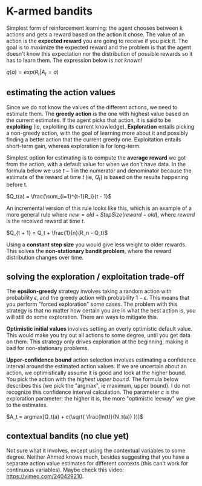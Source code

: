 # K-armed bandits

Simplest form of reinforcement learning: the agent chooses between k actions and gets a reward based on the action it chose. The value of an action is the **expected reward** you are going to receive if you pick it. The goal is to maximize the expected reward and the problem is that the agent doesn't know this expectation nor the distribution of possible rewards so it has to learn them. The expression below is *not known*!

$q(a) = exp(R_t | A_t = a)$

## estimating the action values

Since we do not know the values of the different actions, we need to estimate them. The **greedy action** is the one with highest value based on the current estimates. If the agent picks that action, it is said to be **exploiting** (ie, exploiting its current knowledge). **Exploration** entails picking a non-greedy action, with the goal of learning more about it and possibly finding a better action that the current greedy one. Exploitation entails short-term gain, whereas exploration is for long-term.

Simplest option for estimating is to compute the **average reward** we got from the action, with a default value for when we don't have data. In the formula below we use $t - 1$ in the numerator and denominator because the estimate of the reward at time $t$ (ie, $Q_t$) is based on the results happening before t.

$Q_t(a) = \frac{\sum_{i=1}^{t-1}R_i}{t - 1}$

An incremental version of this rule looks like this, which is an example of a more general rule where $new = old + StepSize(reward - old)$, where $reward$ is the received reward at time $t$.

$Q_{t + 1} = Q_t + \frac{1}{n}(R_n - Q_t)$

Using a **constant step size** you would give less weight to older rewards. This solves the **non-stationary bandit problem**, where the reward distribution changes over time.

## solving the exploration / exploitation trade-off

The **epsilon-greedy** strategy involves taking a random action with probability $\epsilon$, and the greedy action with probability $1 - \epsilon$. This means that you perform "forced exploration" some cases. The problem with this strategy is that no matter how certain you are in what the best action is, you will still do some exploration. There are ways to mitigate this.

**Optimistic initial values** involves setting an overly optimistic default value. This would make you try out all actions to some degree, until you get data on them. This strategy only drives exploration at the beginning, making it bad for non-stationary problems.

**Upper-confidence bound** action selection involves estimating a confidence interval around the estimated action values. If we are uncertain about an action, we optimistically assume it is good and look at the higher bound. You pick the action with the *highest upper bound*. The formula below describes this (we pick the "argmax", ie maximum, upper bound). I do not recognize this confidence interval calculation. The parameter $c$ is the exploration parameter: the higher it is, the more "optimistic leeway" we give to the estimates.

$A_t = argmax[Q_t(a) + c(\sqrt{ \frac{ln(t)}{N_t(a)}  })]$

## contextual bandits (no clue yet)

Not sure what it involves, except using the contextual variables to some degree. Neither Ahmed knows much, besides suggesting that you have a separate action value estimates for different contexts (this can't work for continuous variables). Maybe check this video: https://vimeo.com/240429210.







